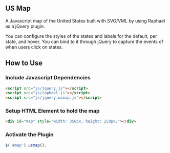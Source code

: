 ## US Map

A Javascript map of the United States built with SVG/VML by using Raphael as a jQuery plugin.

You can configure the styles of the states and labels for the default, per state, and hover. You can bind to it through jQuery to capture the events of when users click on states.


## How to Use ##

### Include Javascript Dependencies

```html
<script src="js/jquery.js"></script>
<script src="js/raphael.js"></script>
<script src="js/jquery.usmap.js"></script>
```

### Setup HTML Element to hold the map

```html
<div id="map" style="width: 350px; height: 250px;"></div>
```

### Activate the Plugin

```js
$('#map').usmap();
```